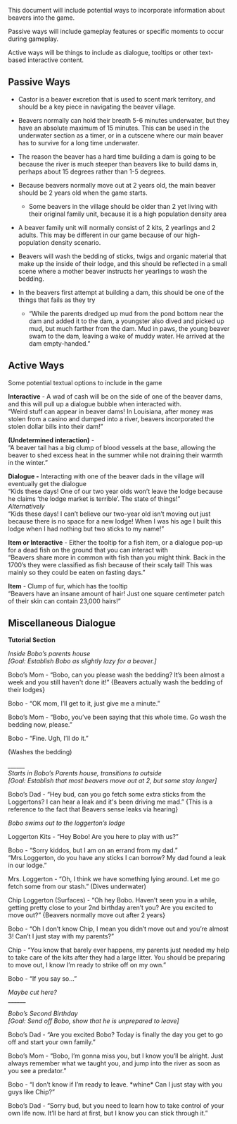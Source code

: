 This document will include potential ways to incorporate information about beavers into the game. 

Passive ways will include gameplay features or specific moments to occur during gameplay. 

Active ways will be things to include as dialogue, tooltips or other text-based interactive content. 

## Passive Ways

* Castor is a beaver excretion that is used to scent mark territory, and should be a key piece in navigating the beaver village.

* Beavers normally can hold their breath 5-6 minutes underwater, but they have an absolute maximum of 15 minutes. This can be used in the underwater section as a timer, or in a cutscene where our main beaver has to survive for a long time underwater.

* The reason the beaver has a hard time building a dam is going to be because the river is much steeper than beavers like to build dams in, perhaps about 15 degrees rather than 1-5 degrees. 

* Because beavers normally move out at 2 years old, the main beaver should be 2 years old when the game starts.   
  * Some beavers in the village should be older than 2 yet living with their original family unit, because it is a high population density area

* A beaver family unit will normally consist of 2 kits, 2 yearlings and 2 adults. This may be different in our game because of our high-population density scenario. 

* Beavers will wash the bedding of sticks, twigs and organic material that make up the inside of their lodge, and this should be reflected in a small scene where a mother beaver instructs her yearlings to wash the bedding.

* In the beavers first attempt at building a dam, this should be one of the things that fails as they try  
  * “While the parents dredged up mud from the pond bottom near the dam and added it to the dam, a youngster also dived and picked up mud, but much farther from the dam. Mud in paws, the young beaver swam to the dam, leaving a wake of muddy water. He arrived at the dam empty-handed.”

## Active Ways

Some potential textual options to include in the game

**Interactive** \- A wad of cash will be on the side of one of the beaver dams, and this will pull up a dialogue bubble when interacted with.   
“Weird stuff can appear in beaver dams\! In Louisiana, after money was stolen from a casino and dumped into a river, beavers incorporated the stolen dollar bills into their dam\!”

**(Undetermined interaction)** \-   
“A beaver tail has a big clump of blood vessels at the base, allowing the beaver to shed excess heat in the summer while not draining their warmth in the winter.”

**Dialogue \-** Interacting with one of the beaver dads in the village will eventually get the dialogue  
“Kids these days\! One of our two year olds won’t leave the lodge because he claims ‘the lodge market is terrible’. The state of things\!”   
*Alternatively*  
“Kids these days\! I can’t believe our two-year old isn’t moving out just because there is no space for a new lodge\! When I was his age I built this lodge when I had nothing but two sticks to my name\!” 

**Item or Interactive** \- Either the tooltip for a fish item, or a dialogue pop-up for a dead fish on the ground that you can interact with  
	“Beavers share more in common with fish than you might think. Back in the 1700’s they were classified as fish because of their scaly tail\! This was mainly so they could be eaten on fasting days.”

**Item** \- Clump of fur, which has the tooltip  
	“Beavers have an insane amount of hair\! Just one square centimeter patch of their skin can contain 23,000 hairs\!”

## Miscellaneous Dialogue

**Tutorial Section**

*Inside Bobo’s parents house*  
*\[Goal: Establish Bobo as slightly lazy for a beaver.\]*

Bobo’s Mom \- “Bobo, can you please wash the bedding? It’s been almost a week and you still haven't done it\!” {Beavers actually wash the bedding of their lodges}

Bobo \- “OK mom, I’ll get to it, just give me a minute.”

Bobo’s Mom \- “Bobo, you’ve been saying that this whole time. Go wash the bedding now, please.”

Bobo \- “Fine. Ugh, I’ll do it.”

(Washes the bedding)

*\_\_\_\_\_\_*  
*Starts in Bobo’s Parents house, transitions to outside*  
*\[Goal: Establish that most beavers move out at 2, but some stay longer\]*

Bobo’s Dad \- “Hey bud, can you go fetch some extra sticks from the Loggertons? I can hear a leak and it's been driving me mad.” {This is a reference to the fact that Beavers sense leaks via hearing}

*Bobo swims out to the loggerton’s lodge*

Loggerton Kits \- “Hey Bobo\! Are you here to play with us?”

Bobo \- “Sorry kiddos, but I am on an errand from my dad.”  
“Mrs.Loggerton, do you have any sticks I can borrow? My dad found a leak in our lodge.”

Mrs. Loggerton \- “Oh, I think we have something lying around. Let me go fetch some from our stash.” (Dives underwater)

Chip Loggerton (Surfaces) \- “Oh hey Bobo. Haven’t seen you in a while, getting pretty close to your 2nd birthday aren’t you? Are you excited to move out?” {Beavers normally move out after 2 years}

Bobo \- “Oh I don’t know Chip, I mean you didn’t move out and you’re almost 3\! Can’t I just stay with my parents?”

Chip \- “You know that barely ever happens, my parents just needed my help to take care of the kits after they had a large litter. You should be preparing to move out, I know I’m ready to strike off on my own.”

Bobo \- “If you say so…” 

*Maybe cut here?*  
**\_\_\_\_\_\_**

*Bobo’s Second Birthday*  
*\[Goal: Send off Bobo, show that he is unprepared to leave\]*

Bobo’s Dad \- “Are you excited Bobo? Today is finally the day you get to go off and start your own family.”

Bobo’s Mom \- “Bobo, I’m gonna miss you, but I know you’ll be alright. Just always remember what we taught you, and jump into the river as soon as you see a predator.”

Bobo \- “I don’t know if I’m ready to leave. \*whine\* Can I just stay with you guys like Chip?”

Bobo’s Dad \- “Sorry bud, but you need to learn how to take control of your own life now. It’ll be hard at first, but I know you can stick through it.” 

